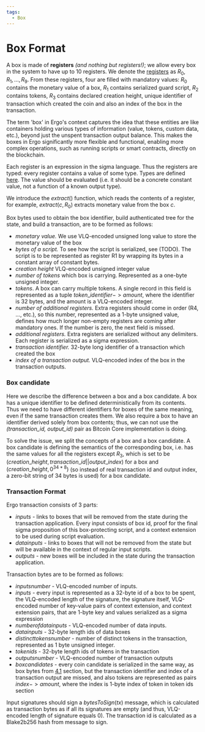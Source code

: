 ```yaml
---
tags:
  - Box
---
```


# Box Format

A box is made of **registers** *(and nothing but registers!)*; we allow every box in the system to have up to 10 registers. We denote the [registers](registers.md) as $R_0,R_1,...,R_9$. From these registers, four are filled with mandatory values: $R_0$ contains the monetary value of a box, $R_1$ contains serialized guard script, $R_2$ contains tokens, $R_3$ contains declared creation height, unique identifier of transaction which created the coin and also an index of the box in the transaction.

The term 'box' in Ergo's context captures the idea that these entities are like containers holding various types of information (value, tokens, custom data, etc.), beyond just the unspent transaction output balance. This makes the boxes in Ergo significantly more flexible and functional, enabling more complex operations, such as running scripts or smart contracts, directly on the blockchain.

Each register is an expression in the sigma language. Thus the registers are typed: every register contains a value of some type. Types are defined [here](types.md). The value should be evaluated (i.e. it should be a concrete constant value, not a function of a known output type).

We introduce the $extract({})$ function, which reads the contents of a register, for example, $extract({c, R_0})$ extracts monetary value from the box $c$.

Box bytes used to obtain the box identifier, build authenticated tree for the state, and build a transaction, are to be formed as follows:

-   *monetary value.* We use VLQ-encoded unsigned long value to store the monetary value of the box
-   *bytes of a script.* To see how the script is serialized, see (TODO). The script is to be represented as register R1 by wrapping its bytes in a constant array of constant bytes.
-   *creation height* VLQ-encoded unsigned integer value
-   *number of tokens* which box is carrying. Represented as a one-byte unsigned integer.
-   *tokens*. A box can carry multiple tokens. A single record in this field is represented as a tuple $token\_identifier -> amount$, where the identifier is 32 bytes, and the amount is a VLQ-encoded integer.
-   *number of additional registers.* Extra registers should come in order (R4, \..., etc.), so this number, represented as a 1-byte unsigned value, defines how much longer non-empty registers are coming after mandatory ones. If the number is zero, the next field is missed.
-   *additional registers.* Extra registers are serialized without any delimiters. Each register is serialized as a sigma expression.
-   *transaction identifier.* 32-byte long identifier of a transaction which created the box 
-   *index of a transaction output.* VLQ-encoded index of the box in the transaction outputs.

### Box candidate

Here we describe the difference between a box and a box candidate. A box has a unique identifier to be defined deterministically from its contents. Thus we need to have different identifiers for boxes of the same meaning, even if the same transaction creates them. We also require a box to have an identifier derived solely from box contents; thus, we can not use the *(transaction\_id, output\_id)* pair as Bitcoin Core implementation is doing.

To solve the issue, we split the concepts of a box and a box candidate. A box candidate is defining the semantics of the corresponding box, i.e. has the same values for all the registers except $R_3$, which is set to be $(creation\_height, transaction\_id || output\_index)$ for a box and $(creation\_height, 0^{34*8})$ (so instead of real transaction id and output index, a zero-bit string of 34 bytes is used) for a box candidate.

### Transaction Format

Ergo transaction consists of 3 parts:

- $inputs$ - links to boxes that will be removed from the state during the transaction application. Every input consists of box id, proof for the final sigma proposition of this box-protecting script, and a context extension to be used during script evaluation.
- $data inputs$ - links to boxes that will not be removed from the state but will be available in the context of regular input scripts.
- $outputs$ - new boxes will be included in the state during the transaction application.

Transaction bytes are to be formed as follows:

-   $inputs number$ - VLQ-encoded number of inputs.
-   $inputs$ - every input is represented as a 32-byte id of a box to be spent, the VLQ-encoded length of the signature, the signature itself, VLQ-encoded number of key-value pairs of context extension, and context extension pairs, that are 1-byte key and values serialized as a sigma expression
-   $number of data inputs$ - VLQ-encoded number of data inputs.
-   $data inputs$ - 32-byte length ids of data boxes
-   $distinct tokens number$ - number of distinct tokens in the transaction, represented as 1 byte unsigned integer.
-   $token ids$ - 32-byte length ids of tokens in the transaction
-   $outputs number$ - VLQ-encoded number of transaction outputs
-   $boxcandidates$ - every coin candidate is serialized in the same way, as box bytes from [4.1](#box-format) section, but the transaction identifier and index of a transaction output are missed, and also tokens are represented as pairs $index -> amount$, where the index is 1-byte index of token in token ids section

Input signatures should sign a $bytesToSign(tx)$ message, which is calculated as transaction bytes as if all its signatures are empty (and thus, VLQ-encoded length of signature equals 0). The transaction id is calculated as a Blake2b256 hash from message to sign.